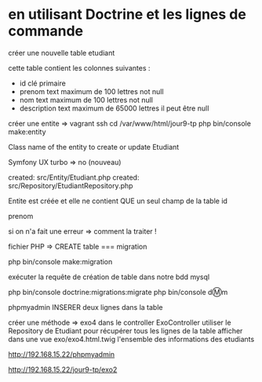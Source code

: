 # en utilisant Doctrine et les lignes de commande

créer une nouvelle table etudiant

cette table contient les colonnes suivantes  :

- id clé primaire 
- prenom text maximum de 100 lettres not null
- nom text maximum de 100 lettres not null
- description text maximum de 65000 lettres il peut être null 

créer une entite => 
vagrant ssh 
cd /var/www/html/jour9-tp
php bin/console make:entity 

Class name of the entity to create or update
Etudiant

Symfony UX turbo => no (nouveau)

 created: src/Entity/Etudiant.php
 created: src/Repository/EtudiantRepository.php

Entite est créée et elle ne contient QUE un seul champ de la table id 

prenom

si on n'a fait une erreur => comment la traiter !

fichier PHP => CREATE table === migration 

php bin/console make:migration 

exécuter la requête de création de table dans notre bdd mysql 

php bin/console doctrine:migrations:migrate
php bin/console d:m:m

phpmyadmin INSERER deux lignes dans la table 

créer une méthode => exo4 dans le controller ExoController
utiliser le Repository de Etudiant pour récupérer tous les lignes de la table 
afficher dans une vue exo/exo4.html.twig l'ensemble des informations des etudiants


http://192.168.15.22/phpmyadmin

http://192.168.15.22/jour9-tp/exo2